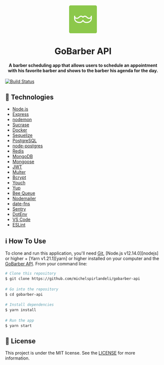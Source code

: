 <h1 align="center">
    <br>
        <img src="src/assets/images/gobarber.svg" alt="GoBarber" width="90">
    <br>
    <br>
    GoBarber API
</h1>

<h4 align="center">
  A barber scheduling app that allows users to schedule an appointment with his favorite barber and shows to the barber his agenda for the day.
</h4>
<p align="center">

  [![Build Status](https://travis-ci.com/michelspirlandeli/gobarber-api.svg?branch=master)](https://travis-ci.com/michelspirlandeli/gobarber-api)
  
</p>

## :rocket: Technologies

-  [Node.js](https://nodejs.org/en/)
-  [Express](https://expressjs.com/)
-  [nodemon](https://nodemon.io/)
-  [Sucrase](https://github.com/alangpierce/sucrase)
-  [Docker](https://www.docker.com/docker-community)
-  [Sequelize](http://docs.sequelizejs.com/)
-  [PostgreSQL](https://www.postgresql.org/)
-  [node-postgres](https://www.npmjs.com/package/pg)
-  [Redis](https://redis.io/)
-  [MongoDB](https://www.mongodb.com/)
-  [Mongoose](https://mongoosejs.com/)
-  [JWT](https://jwt.io/)
-  [Multer](https://github.com/expressjs/multer)
-  [Bcrypt](https://www.npmjs.com/package/bcrypt)
-  [Youch](https://www.npmjs.com/package/youch)
-  [Yup](https://www.npmjs.com/package/yup)
-  [Bee Queue](https://www.npmjs.com/package/bcrypt)
-  [Nodemailer](https://nodemailer.com/about/)
-  [date-fns](https://date-fns.org/)
-  [Sentry](https://sentry.io/)
-  [DotEnv](https://www.npmjs.com/package/dotenv)
-  [VS Code](https://code.visualstudio.com/)
-  [ESLint](https://eslint.org/)

## :information_source: How To Use

To clone and run this application, you'll need [Git](https://git-scm.com), [Node.js v12.14.0][nodejs] or higher + [Yarn v1.21.1][yarn] or higher installed on your computer and the [GoBarber API](https://github.com/michelspirlandeli/gobarber-api). From your command line:

```bash
# Clone this repository
$ git clone https://github.com/michelspirlandeli/gobarber-api

# Go into the repository
$ cd gobarber-api

# Install dependencies
$ yarn install

# Run the app
$ yarn start
```

## :memo: License
This project is under the MIT license. See the [LICENSE](https://github.com/michelspirlandeli/gobarber-api/blob/master/LICENSE) for more information.
